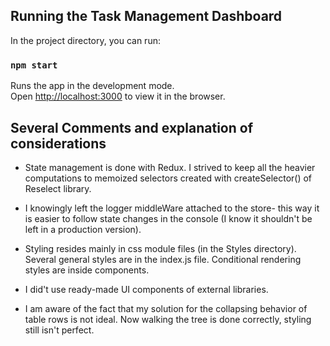 
## Running the Task Management Dashboard

In the project directory, you can run:

### `npm start`

Runs the app in the development mode.\
Open [http://localhost:3000](http://localhost:3000) to view it in the browser.

## Several Comments and explanation of considerations

- State management is done with Redux. I strived to keep all the heavier computations to memoized selectors created with createSelector() of Reselect library.

- I knowingly left the logger middleWare attached to the store- this way it is easier to follow state changes in the console (I know it shouldn't be left in a production version).

- Styling resides mainly in css module files (in the Styles directory). Several general styles are in the index.js file. Conditional rendering styles are inside components.

- I did't use ready-made UI components of external libraries. 

- I am aware of the fact that my solution for the collapsing behavior of table rows is not ideal. Now walking the tree is done correctly, styling still isn't perfect.



